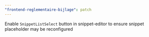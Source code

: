 ```yaml
---
"frontend-reglementaire-bijlage": patch
---
```


Enable `SnippetListSelect` button in snippet-editor to ensure snippet placeholder may be reconfigured
